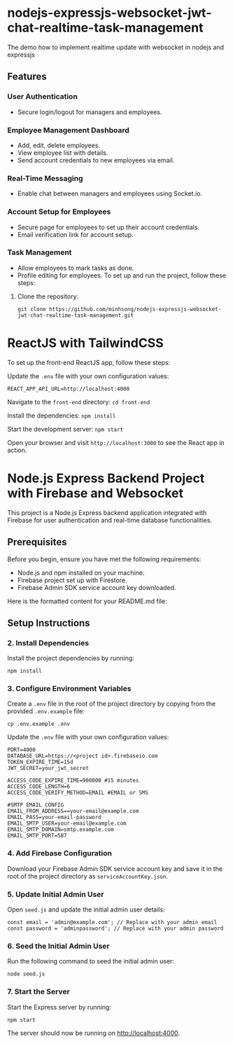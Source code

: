 # nodejs-expressjs-websocket-jwt-chat-realtime-task-management
The demo how to implement realtime update with websocket in nodejs and expressjs
## Features

### User Authentication
- Secure login/logout for managers and employees.

### Employee Management Dashboard
- Add, edit, delete employees.
- View employee list with details.
- Send account credentials to new employees via email.

### Real-Time Messaging
- Enable chat between managers and employees using Socket.io.

### Account Setup for Employees
- Secure page for employees to set up their account credentials.
- Email verification link for account setup.

### Task Management
- Allow employees to mark tasks as done.
- Profile editing for employees.
To set up and run the project, follow these steps:

1. Clone the repository:
    ```
    git clone https://github.com/minhsong/nodejs-expressjs-websocket-jwt-chat-realtime-task-management.git
    ```

# ReactJS with TailwindCSS


To set up the front-end ReactJS app, follow these steps:

  Update the `.env` file with your own configuration values:

  ```
  REACT_APP_API_URL=http://localhost:4000
  ```

  Navigate to the `front-end` directory:
        ```
        cd front-end
        ```

  Install the dependencies:
        ```
        npm install
        ```

  Start the development server:
        ```
        npm start
        ```

  Open your browser and visit `http://localhost:3000` to see the React app in action.


# Node.js Express Backend Project with Firebase and Websocket

This project is a Node.js Express backend application integrated with Firebase for user authentication and real-time database functionalities.

## Prerequisites

Before you begin, ensure you have met the following requirements:
- Node.js and npm installed on your machine.
- Firebase project set up with Firestore.
- Firebase Admin SDK service account key downloaded.

Here is the formatted content for your README.md file:

## Setup Instructions

### 2. Install Dependencies
Install the project dependencies by running:
```
npm install
```

### 3. Configure Environment Variables
Create a `.env` file in the root of the project directory by copying from the provided `.env.example` file:
```
cp .env.example .env
```
Update the `.env` file with your own configuration values:
```env
PORT=4000
DATABASE_URL=https://<project id>.firebaseio.com
TOKEN_EXPIRE_TIME=15d
JWT_SECRET=your_jwt_secret

ACCESS_CODE_EXPIRE_TIME=900000 #15 minutes
ACCESS_CODE_LENGTH=6
ACCESS_CODE_VERIFY_METHOD=EMAIL #EMAIL or SMS

#SMTP EMAIL CONFIG
EMAIL_FROM_ADDRESS==your-email@example.com
EMAIL_PASS=your-email-password
EMAIL_SMTP_USER=your-email@example.com
EMAIL_SMTP_DOMAIN=smtp.example.com
EMAIL_SMTP_PORT=587

```

### 4. Add Firebase Configuration
Download your Firebase Admin SDK service account key and save it in the root of the project directory as `serviceAccountKey.json`.

### 5. Update Initial Admin User
Open `seed.js` and update the initial admin user details:
```
const email = 'admin@example.com'; // Replace with your admin email
const password = 'adminpassword'; // Replace with your admin password
```

### 6. Seed the Initial Admin User
Run the following command to seed the initial admin user:
```
node seed.js
```

### 7. Start the Server
Start the Express server by running:
```
npm start
```
The server should now be running on [http://localhost:4000](http://localhost:4000).






